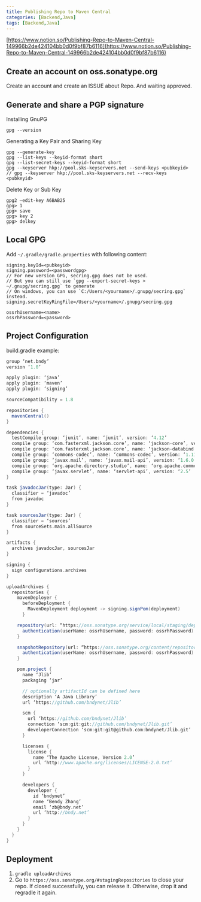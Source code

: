 ```yaml
---
title: Publishing Repo to Maven Central
categories: [Backend,Java]
tags: [Backend,Java]
---
```


[https://www.notion.so/Publishing-Repo-to-Maven-Central-149966b2de424104bb0d0f9bf87b6116](https://www.notion.so/Publishing-Repo-to-Maven-Central-149966b2de424104bb0d0f9bf87b6116)


## Create an account on oss.sonatype.org


Create an account and create an ISSUE about Repo. And waiting approved.


## Generate and share a PGP signature


Installing GnuPG


`gpg --version`


Generating a Key Pair and Sharing Key


```text
gpg --generate-key
gpg --list-keys --keyid-format short
gpg --list-secret-keys --keyid-format short
gpg --keyserver hkp://pool.sks-keyservers.net --send-keys <pubkeyid>
// gpg --keyserver hkp://pool.sks-keyservers.net --recv-keys <pubkeyid>
```


Delete Key or Sub Key


```text
gpg2 –edit-key A6BAB25  
gpg> 1  
gpg> save  
gpg> key 2  
gpg> delkey  
```


## Local GPG


Add `~/.gradle/gradle.properties` with following content:


```text
signing.keyId=<pubkeyid>
signing.password=<passwordgpg>
// For new version GPG, secring.gpg does not be used.
// But you can still use `gpg --export-secret-keys > ~/.gnupg/secring.gpg` to generate
// On windows, you can use `C:/Users/<yourname>/.gnupg/secring.gpg` instead.
signing.secretKeyRingFile=/Users/<yourname>/.gnupg/secring.gpg

ossrhUsername=<name>
ossrhPassword=<password>
```


## Project Configuration


build.gradle example:


```groovy
group ‘net.bndy’  
version ‘1.0’

apply plugin: ‘java’  
apply plugin: ‘maven’  
apply plugin: ‘signing’

sourceCompatibility = 1.8

repositories {  
  mavenCentral()  
}

dependencies {  
  testCompile group: ‘junit’, name: ‘junit’, version: ‘4.12’  
  compile group: ‘com.fasterxml.jackson.core’, name: ‘jackson-core’, version: ‘2.9.3’  
  compile group: ‘com.fasterxml.jackson.core’, name: ‘jackson-databind’, version: ‘2.9.3’  
  compile group: ‘commons-codec’, name: ‘commons-codec’, version: ‘1.11’  
  compile group: ‘javax.mail’, name: ‘javax.mail-api’, version: ‘1.6.0’  
  compile group: ‘org.apache.directory.studio’, name: ‘org.apache.commons.io’, version: ‘2.4’  
  compile group: ‘javax.servlet’, name: ‘servlet-api’, version: ‘2.5’  
}

task javadocJar(type: Jar) {  
  classifier = ‘javadoc’  
  from javadoc  
}

task sourcesJar(type: Jar) {  
  classifier = ‘sources’  
  from sourceSets.main.allSource  
}

artifacts {  
  archives javadocJar, sourcesJar  
}

signing {  
  sign configurations.archives  
}

uploadArchives {  
  repositories {  
    mavenDeployer {  
      beforeDeployment { 
        MavenDeployment deployment -> signing.signPom(deployment)
      }

    repository(url: “https://oss.sonatype.org/service/local/staging/deploy/maven2/”) {  
      authentication(userName: ossrhUsername, password: ossrhPassword)  
    }

    snapshotRepository(url: “https://oss.sonatype.org/content/repositories/snapshots/”) {  
      authentication(userName: ossrhUsername, password: ossrhPassword)  
    }

    pom.project {  
      name ‘Jlib’  
      packaging ‘jar’

      // optionally artifactId can be defined here  
      description ‘A Java Library’  
      url ‘https://github.com/bndynet/Jlib’

      scm {
        url ‘https://github.com/bndynet/Jlib’  
        connection ‘scm:git:git://github.com/bndynet/Jlib.git’  
        developerConnection ‘scm:git:git@github.com:bndynet/Jlib.git’  
      }

      licenses {  
        license {  
          name ‘The Apache License, Version 2.0’  
          url ‘http://www.apache.org/licenses/LICENSE-2.0.txt’  
        }
      }

      developers {  
        developer {  
          id ‘bndynet’  
          name ‘Bendy Zhang’  
          email ‘zb@bndy.net’  
          url ‘http://bndy.net’  
        }
      }
    }
  }
}
```


## Deployment

1. `gradle uploadArchives`
2. Go to `https://oss.sonatype.org/#stagingRepositories` to close your repo. If closed successfully, you can release it. Otherwise, drop it and regradle it again.
